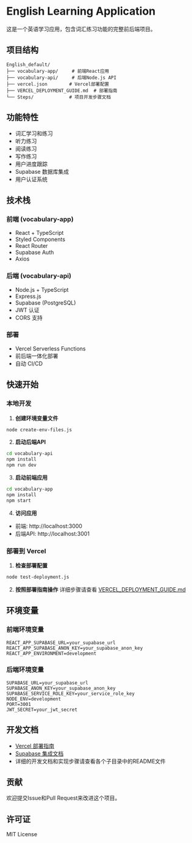 # English Learning Application

这是一个英语学习应用，包含词汇练习功能的完整前后端项目。

## 项目结构

```
English_default/
├── vocabulary-app/     # 前端React应用
├── vocabulary-api/     # 后端Node.js API
├── vercel.json        # Vercel部署配置
├── VERCEL_DEPLOYMENT_GUIDE.md  # 部署指南
└── Steps/             # 项目开发步骤文档
```

## 功能特性

- 词汇学习和练习
- 听力练习
- 阅读练习
- 写作练习
- 用户进度跟踪
- Supabase 数据库集成
- 用户认证系统

## 技术栈

### 前端 (vocabulary-app)
- React + TypeScript
- Styled Components
- React Router
- Supabase Auth
- Axios

### 后端 (vocabulary-api)
- Node.js + TypeScript
- Express.js
- Supabase (PostgreSQL)
- JWT 认证
- CORS 支持

### 部署
- Vercel Serverless Functions
- 前后端一体化部署
- 自动 CI/CD

## 快速开始

### 本地开发

1. **创建环境变量文件**
```bash
node create-env-files.js
```

2. **启动后端API**
```bash
cd vocabulary-api
npm install
npm run dev
```

3. **启动前端应用**
```bash
cd vocabulary-app
npm install
npm start
```

4. **访问应用**
- 前端: http://localhost:3000
- 后端API: http://localhost:3001

### 部署到 Vercel

1. **检查部署配置**
```bash
node test-deployment.js
```

2. **按照部署指南操作**
详细步骤请查看 [VERCEL_DEPLOYMENT_GUIDE.md](./VERCEL_DEPLOYMENT_GUIDE.md)

## 环境变量

### 前端环境变量
```
REACT_APP_SUPABASE_URL=your_supabase_url
REACT_APP_SUPABASE_ANON_KEY=your_supabase_anon_key
REACT_APP_ENVIRONMENT=development
```

### 后端环境变量
```
SUPABASE_URL=your_supabase_url
SUPABASE_ANON_KEY=your_supabase_anon_key
SUPABASE_SERVICE_ROLE_KEY=your_service_role_key
NODE_ENV=development
PORT=3001
JWT_SECRET=your_jwt_secret
```

## 开发文档

- [Vercel 部署指南](./VERCEL_DEPLOYMENT_GUIDE.md)
- [Supabase 集成文档](./SUPABASE_INTEGRATION_COMPLETE.md)
- 详细的开发文档和实现步骤请查看各个子目录中的README文件

## 贡献

欢迎提交Issue和Pull Request来改进这个项目。

## 许可证

MIT License 